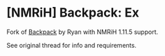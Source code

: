 # [NMRiH] Backpack: Ex
Fork of [Backpack](https://forums.alliedmods.net/showthread.php?t=308217) by Ryan with NMRiH 1.11.5 support.

See original thread for info and requirements.
